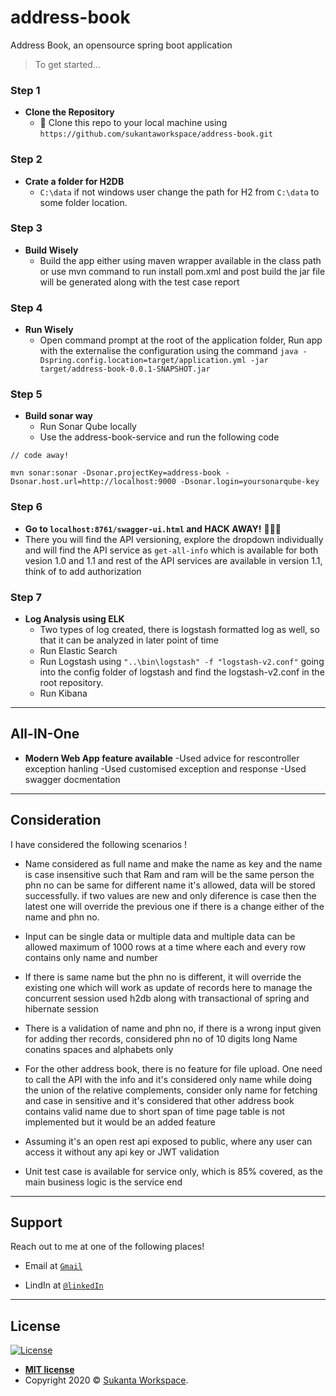 # address-book
Address Book, an opensource spring boot application

> To get started...

### Step 1

- **Clone the Repository**
    - 👯 Clone this repo to your local machine using `https://github.com/sukantaworkspace/address-book.git`

### Step 2

- **Crate a folder for H2DB**
    - `C:\data`	if not windows user change the path for H2 from `C:\data` to some folder location.
	

### Step 3

- **Build Wisely**
    - Build the app either using maven wrapper available in the class path or use mvn command to run install pom.xml and post build the jar file will be 
	generated along with the test case report

### Step 4

- **Run Wisely**
    - Open command prompt at the root of the application folder, Run app with the externalise the configuration using the command `java -Dspring.config.location=target/application.yml -jar target/address-book-0.0.1-SNAPSHOT.jar`

### Step 5
- **Build sonar way**
	- Run Sonar Qube locally
	- Use the address-book-service and run the following code

```Sonar Qube
// code away!

mvn sonar:sonar -Dsonar.projectKey=address-book -Dsonar.host.url=http://localhost:9000 -Dsonar.login=yoursonarqube-key
```

### Step 6

- **Go to `localhost:8761/swagger-ui.html` and HACK AWAY!** 🔨🔨🔨
- There you will find the API versioning, explore the dropdown individually and will find the API service as `get-all-info` which is available for 
both vesion 1.0 and 1.1 and rest of the API services are available in version 1.1, think of to add authorization

### Step 7

- **Log Analysis using ELK**
	- Two types of log created, there is logstash formatted log as well, so that it can be analyzed in later point of time
    - Run Elastic Search
	- Run Logstash using `"..\bin\logstash" -f "logstash-v2.conf"` going into the config folder of logstash and find the logstash-v2.conf in the root repository.
	- Run Kibana
---

## All-IN-One

- **Modern Web App feature available**
	-Used advice for rescontroller exception hanling
	-Used customised exception and response
	-Used swagger docmentation
---


## Consideration

I have considered the following scenarios !

- Name considered as full name and make the name as key and the name is case insensitive such that Ram and ram will be the same person
the phn no can be same for different name it's allowed, data will be stored successfully.
if two values are new and only diference is case then the 
 latest one will override the previous one if there is a change either of the name and phn no.

- Input can be single data or multiple data and multiple data can be allowed maximum of 1000 rows at a time 
where each and every row contains only name and number 

- If there is same name but the phn no is different, it will override the existing one which will work as update of records here
to manage the concurrent session used h2db along with transactional of spring and hibernate session

- There is a validation of name and phn no, if there is a wrong input given for adding ther records, considered phn no of 10 digits long
Name conatins spaces and alphabets only

- For the other address book, there is no feature for file upload. One need to call the API with the info and it's considered only name while doing the union
of the relative complements, consider only name for fetching and case in sensitive and it's considered that other address book contains valid name
 due to short span of time page table is not implemented but it would be an added feature 

- Assuming it's an open rest api exposed to public, where any user can access it without any api key or JWT
validation
- Unit test case is available for service only, which is 85% covered, as the main business logic is the service end

---

## Support

Reach out to me at one of the following places!

- Email at <a href="sukanta.a1@gmail.com" target="_blank">`Gmail`</a>

- LindIn at <a href="https://www.linkedin.com/in/sukanta-banerjee-6ab375100?lipi=urn%3Ali%3Apage%3Ad_flagship3_profile_view_base_contact_details%3BrVVEwMzaRlGWsp3vJ7utzQ%3D%3D" target="_blank">`@linkedIn`</a>

---


## License

[![License](http://img.shields.io/:license-mit-blue.svg?style=flat-square)](http://badges.mit-license.org)

- **[MIT license](http://opensource.org/licenses/mit-license.php)**
- Copyright 2020 © <a href="https://github.com/sukantaworkspace" target="_blank">Sukanta Workspace</a>.

